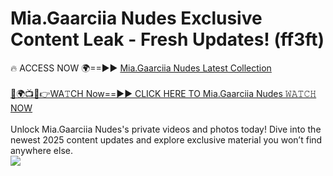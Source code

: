 # Mia.Gaarciia Nudes Exclusive Content Leak - Fresh Updates! (ff3ft)

🔥 ACCESS NOW 🌍==►► <a href="https://tinyurl.com/2mz8nhtm" rel="nofollow">Mia.Gaarciia Nudes Latest Collection</a>
<br><br>
[🔴🌍📺📱👉WA𝚃CH Now==►► CLICK HERE TO Mia.Gaarciia Nudes 𝚆𝙰𝚃𝙲𝙷 NOW](https://tinyurl.com/2mz8nhtm)
<br><br>
Unlock Mia.Gaarciia Nudes's private videos and photos today! Dive into the newest 2025 content updates and explore exclusive material you won’t find anywhere else.
<br>
<a href="https://tinyurl.com/2mz8nhtm" rel="nofollow" data-target="animated-image.originalLink"><img src="https://camo.githubusercontent.com/8a4f000d20f83aca3bf7ec5f350d767afa0574a8a352519fd8cfa583a6f93a33/68747470733a2f2f692e696d6775722e636f6d2f644a486b345a712e676966" data-canonical-src="https://i.imgur.com/dJHk4Zq.gif" style="max-width: 100%; display: inline-block;" data-target="animated-image.originalImage"></a>
<br>
